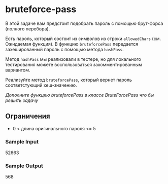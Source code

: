# bruteforce-pass
В этой задаче вам предстоит подобрать пароль с помощью брут-форса (полного перебора).

Есть пароль, который состоит из символов из строки ```allowedChars``` (см. Ожидаемая функция). В функцию ```bruteforcePass``` передается захешированный пароль с помощью метода ```hashPass```.

Метод ```hashPass``` мы реализовали в тестере, но для локального тестирования можете воспользоваться закомментированным вариантом.

Реализуйте метод ```bruteforcePass```, который вернет пароль соответстующий хеш-значению.

_Дополните функцию bruteforcePass в классе BruteForcePass что бы решить задачу_

## Ограничения
* 0 < длина оригинального пароля <= 5


### Sample Input
52663

### Sample Output
568